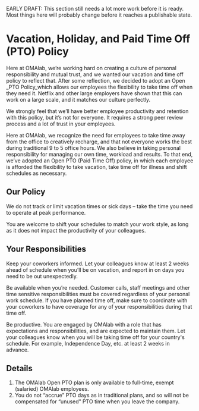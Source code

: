 EARLY DRAFT: This section still needs a lot more work before it is ready. Most things here will probably change before it reaches a publishable state.

# Vacation, Holiday, and Paid Time Off \(PTO\) Policy

Here at OMAlab, we’re working hard on creating a culture of personal responsibility and mutual trust, and we wanted our vacation and time off policy to reflect that. After some reflection, we decided to adopt an Open \_PTO Policy\_which allows our employees the flexibility to take time off when they need it. Netflix and other large employers have shown that this can work on a large scale, and it matches our culture perfectly.

We strongly feel that we’ll have better employee productivity and retention with this policy, but it’s not for everyone. It requires a strong peer review process and a lot of trust in your employees.

Here at OMAlab, we recognize the need for employees to take time away from the office to creatively recharge, and that not everyone works the best during traditional 9 to 5 office hours. We also believe in taking personal responsibility for managing our own time, workload and results. To that end, we’ve adopted an Open PTO \(Paid Time Off\) policy, in which each employee is afforded the flexibility to take vacation, take time off for illness and shift schedules as necessary.

## Our Policy

We do not track or limit vacation times or sick days – take the time you need to operate at peak performance.

You are welcome to shift your schedules to match your work style, as long as it does not impact the productivity of your colleagues.

## Your Responsibilities

Keep your coworkers informed. Let your colleagues know at least 2 weeks ahead of schedule when you’ll be on vacation, and report in on days you need to be out unexpectedly.

Be available when you’re needed. Customer calls, staff meetings and other time sensitive responsibilities must be covered regardless of your personal work schedule. If you have planned time off, make sure to coordinate with your coworkers to have coverage for any of your responsibilities during that time off.

Be productive. You are engaged by OMAlab with a role that has expectations and responsibilities, and are expected to maintain them. Let your colleagues know when you will be taking time off for your country's schedule. For example, Independence Day, etc. at least 2 weeks in advance.

## Details

1. The OMAlab Open PTO plan is only available to full-time, exempt \(salaried\) OMAlab employees.
2. You do not “accrue” PTO days as in traditional plans, and so will not be compensated for “unused” PTO time when you leave the company.



